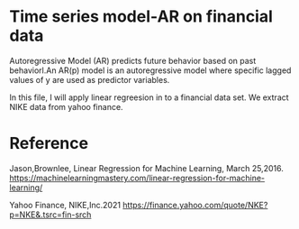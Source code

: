 # Time series model-AR on financial data
Autoregressive Model (AR) predicts future behavior based on past behaviorl.An AR(p) model is an autoregressive model where specific lagged values of y are used as predictor variables.

In this file, I will apply linear regreesion in to a financial data set. We extract NIKE data from yahoo finance. 
# Reference
Jason,Brownlee, Linear Regression for Machine Learning, March 25,2016. https://machinelearningmastery.com/linear-regression-for-machine-learning/

Yahoo Finance, NIKE,Inc.2021 https://finance.yahoo.com/quote/NKE?p=NKE&.tsrc=fin-srch
